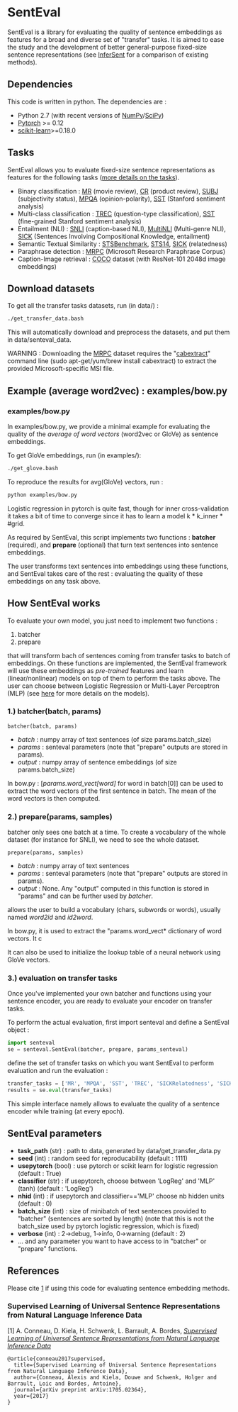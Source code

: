 # SentEval

SentEval is a library for evaluating the quality of sentence embeddings as features for a broad and diverse set of "transfer" tasks. It is aimed to ease the study and the development of better general-purpose fixed-size sentence representations (see [InferSent](https://arxiv.org/pdf/1705.02364.pdf) for a comparison of existing methods).

## Dependencies

This code is written in python. The dependencies are :

* Python 2.7 (with recent versions of [NumPy](http://www.numpy.org/)/[SciPy](http://www.scipy.org/))
* [Pytorch](http://pytorch.org/) >= 0.12
* [scikit-learn](http://scikit-learn.org/stable/index.html)>=0.18.0


## Tasks

SentEval allows you to evaluate fixed-size sentence representations as features for the following tasks ([more details on the tasks](https://arxiv.org/pdf/1705.02364.pdf)).
* Binary classification : [MR](https://nlp.stanford.edu/~sidaw/home/projects:nbsvm) (movie review), [CR](https://nlp.stanford.edu/~sidaw/home/projects:nbsvm) (product review), [SUBJ](https://nlp.stanford.edu/~sidaw/home/projects:nbsvm) (subjectivity status), [MPQA](https://nlp.stanford.edu/~sidaw/home/projects:nbsvm) (opinion-polarity), [SST](https://nlp.stanford.edu/sentiment/index.html) (Stanford sentiment analysis)
* Multi-class classification : [TREC](http://cogcomp.cs.illinois.edu/Data/QA/QC/) (question-type classification), [SST](http://www.aclweb.org/anthology/P13-1045) (fine-grained Stanford sentiment analysis)
* Entailment (NLI) : [SNLI](https://nlp.stanford.edu/projects/snli/) (caption-based NLI), [MultiNLI](https://www.nyu.edu/projects/bowman/multinli/) (Multi-genre NLI), [SICK](http://clic.cimec.unitn.it/composes/sick.html) (Sentences Involving Compositional Knowledge, entailment)
* Semantic Textual Similarity : [STSBenchmark](http://ixa2.si.ehu.es/stswiki/index.php/STSbenchmark#Results), [STS14](http://alt.qcri.org/semeval2014/task10/), [SICK](http://clic.cimec.unitn.it/composes/sick.html) (relatedness)
* Paraphrase detection : [MRPC](https://aclweb.org/aclwiki/index.php?title=Paraphrase_Identification_(State_of_the_art)) (Microsoft Research Paraphrase Corpus)
* Caption-Image retrieval : [COCO](http://mscoco.org/) dataset (with ResNet-101 2048d image embeddings)


## Download datasets
To get all the transfer tasks datasets, run (in data/) :
```bash
./get_transfer_data.bash
```
This will automatically download and preprocess the datasets, and put them in data/senteval_data.

WARNING : Downloading the [MRPC](https://www.microsoft.com/en-us/download/details.aspx?id=52398) dataset requires the "[cabextract](https://www.cabextract.org.uk/#install)" command line (sudo apt-get/yum/brew install cabextract) to extract the provided Microsoft-specific MSI file.

## Example (average word2vec) : examples/bow.py

### examples/bow.py

In examples/bow.py, we provide a minimal example for evaluating the quality of the *average of word vectors* (word2vec or GloVe) as sentence embeddings. 

To get GloVe embeddings, run (in examples/):
```bash
./get_glove.bash
```

To reproduce the results for avg(GloVe) vectors, run :  
```bash
python examples/bow.py
```

Logistic regression in pytorch is quite fast, though for inner cross-validation it takes a bit of time to converge since it has to learn a model k * k_inner * #grid.

As required by SentEval, this script implements two functions : **batcher** (required), and **prepare** (optional) that turn text sentences into sentence embeddings.

The user transforms text sentences into embeddings using these functions, and SentEval takes care of the rest : evaluating the quality of these embeddings on any task above.

## How SentEval works

To evaluate your own model, you just need to implement two functions : 

1. batcher
2. prepare

that will transform bach of sentences coming from transfer tasks to batch of embeddings.
On these functions are implemented, the SentEval framework will use these embeddings as *pre-trained* features and learn (linear/nonlinear) models on top of them to perform the tasks above. The user can choose between Logistic Regression or Multi-Layer Perceptron (MLP) (see [here](https://arxiv.org/pdf/1705.02364.pdf) for more details on the models).

### 1.) batcher(batch, params)
```
batcher(batch, params)
```
* *batch* : numpy array of text sentences (of size params.batch_size)
* *params* : senteval parameters (note that "prepare" outputs are stored in params).
* *output* : numpy array of sentence embeddings (of size params.batch_size)

In bow.py : [*params.word_vect[word]* for word in batch[0]] can be used to extract the word vectors of the first sentence in batch.
The mean of the word vectors is then computed.

### 2.) prepare(params, samples)

batcher only sees one batch at a time. To create a vocabulary of the whole dataset (for instance for SNLI), we need to see the whole dataset.

```
prepare(params, samples)
```
* *batch* : numpy array of text sentences
* *params* : senteval parameters (note that "prepare" outputs are stored in params).
* *output* : None. Any "output" computed in this function is stored in "params" and can be further used by *batcher*.

allows the user to build a vocabulary (chars, subwords or words), usually named *word2id* and *id2word*.

In bow.py, it is used to extract the "params.word_vect* dictionary of word vectors. It c

It can also be used to initialize the lookup table of a neural network using GloVe vectors.



### 3.) evaluation on transfer tasks

Once you've implemented your own batcher and functions using your sentence encoder, you are ready to evaluate your encoder on transfer tasks.

To perform the actual evaluation, first import senteval and define a SentEval object :
```python
import senteval
se = senteval.SentEval(batcher, prepare, params_senteval)
```
define the set of transfer tasks on which you want SentEval to perform evaluation and run the evaluation : 
```python
transfer_tasks = ['MR', 'MPQA', 'SST', 'TREC', 'SICKRelatedness', 'SICKEntailment', 'MRPC', 'ImageAnnotation']
results = se.eval(transfer_tasks)
```

This simple interface namely allows to evaluate the quality of a sentence encoder while training (at every epoch).

## SentEval parameters
* **task_path** (str) : path to data, generated by data/get_transfer_data.py
* **seed** (int) : random seed for reproducability (default : 1111)
* **usepytorch** (bool) : use pytorch or scikit learn for logistic regression (default : True)
* **classifier** (str) : if usepytorch, choose between 'LogReg' and 'MLP' (tanh) (default : 'LogReg')
* **nhid** (int) : if usepytorch and classifier=='MLP' choose nb hidden units (default : 0)
* **batch_size** (int) : size of minibatch of text sentences provided to "batcher" (sentences are sorted by length) (note that this is not the batch_size used by pytorch logistic regression, which is fixed)
* **verbose** (int) : 2->debug, 1->info, 0->warning (default : 2)
* ... and any parameter you want to have access to in "batcher" or "prepare" functions.



## References

Please cite [1](https://arxiv.org/abs/1705.02364) if using this code for evaluating sentence embedding methods.

### Supervised Learning of Universal Sentence Representations from Natural Language Inference Data

[1] A. Conneau, D. Kiela, H. Schwenk, L. Barrault, A. Bordes, [*Supervised Learning of Universal Sentence Representations from Natural Language Inference Data*](https://arxiv.org/abs/1705.02364)

```
@article{conneau2017supervised,
  title={Supervised Learning of Universal Sentence Representations from Natural Language Inference Data},
  author={Conneau, Alexis and Kiela, Douwe and Schwenk, Holger and Barrault, Loic and Bordes, Antoine},
  journal={arXiv preprint arXiv:1705.02364},
  year={2017}
}
```
